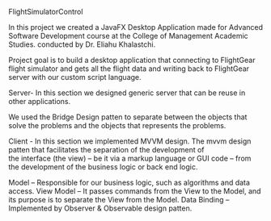
FlightSimulatorControl

In this project we created  a JavaFX Desktop Application made for Advanced Software Development course at the College of Management Academic Studies. conducted by Dr. Eliahu Khalastchi.

Project goal is to build a desktop application that connecting to FlightGear flight simulator and gets all the flight data and writing back to FlightGear server with our custom script language.












Server-
In this section we designed generic server that can be reuse in other applications.





We used the Bridge Design patten  to separate between the objects that solve the problems and the objects that represents the problems. 


Client  -
In this section we implemented MVVM design. The mvvm design patten that facilitates the separation of the development of the interface (the view) – be it via a markup language or GUI code – from the development of the business logic or back end logic.

Model – Responsible for our business logic, such as algorithms and data access.
View Model – It passes commands from the View to the Model, and its purpose is to separate the View from the Model.
Data Binding – Implemented by Observer & Observable design patten. 



































